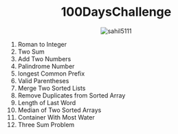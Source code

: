<h1 align="center"> 100DaysChallenge </h1>

<p align="center"> <img src="https://komarev.com/ghpvc/?username=sahil5111&label=Profile%20views&color=0e75b6&style=flat" alt="sahil5111" /> </p>

001.  Roman to Integer
002.  Two Sum
003.  Add Two Numbers
004.  Palindrome Number
005.  longest Common Prefix
006.  Valid Parentheses
007.  Merge Two Sorted Lists
008.  Remove Duplicates from Sorted Array
009.  Length of Last Word
010.  Median of Two Sorted Arrays
011.  Container With Most Water
012.  Three Sum Problem